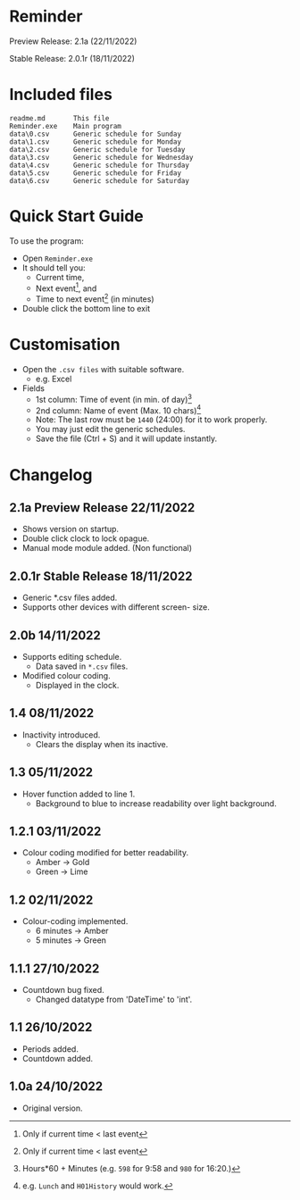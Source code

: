 Reminder
================================================

Preview Release: 2.1a (22/11/2022)

Stable Release: 2.0.1r (18/11/2022)




Included files
================================================
```
readme.md       This file
Reminder.exe    Main program
data\0.csv      Generic schedule for Sunday
data\1.csv      Generic schedule for Monday
data\2.csv      Generic schedule for Tuesday
data\3.csv      Generic schedule for Wednesday
data\4.csv      Generic schedule for Thursday
data\5.csv      Generic schedule for Friday
data\6.csv      Generic schedule for Saturday
```




Quick Start Guide
================================================

To use the program:
  - Open `Reminder.exe`
  - It should tell you:
    - Current time,
    - Next event[^1], and
    - Time to next event[^1] (in minutes)
  - Double click the bottom line to exit




Customisation
================================================

- Open the `.csv files` with suitable software.
  - e.g. Excel
- Fields
  - 1st column: Time of event (in min. of day)[^2]
  - 2nd column: Name of event (Max. 10 chars)[^3]
  - Note: The last row must be `1440` (24:00) for it to work properly.
  - You may just edit the generic schedules.
  - Save the file (Ctrl + S) and it will update
    instantly.




Changelog
================================================

2.1a            Preview Release       22/11/2022
------------------------------------------------
- Shows version on startup.
- Double click clock to lock opague.
- Manual mode module added. (Non functional)


2.0.1r          Stable Release        18/11/2022
------------------------------------------------
- Generic *.csv files added.
- Supports other devices with different screen-
  size.


2.0b                                  14/11/2022
------------------------------------------------
- Supports editing schedule.
  - Data saved in `*.csv` files. 
- Modified colour coding.
  - Displayed in the clock.


1.4                                   08/11/2022
------------------------------------------------
- Inactivity introduced.
  - Clears the display when its inactive.


1.3                                   05/11/2022
------------------------------------------------
- Hover function added to line 1.
  - Background to blue to increase readability
    over light background.


1.2.1                                 03/11/2022
------------------------------------------------
- Colour coding modified for better readability.
  - Amber -> Gold
  - Green -> Lime


1.2                                   02/11/2022
------------------------------------------------
- Colour-coding implemented.
  - 6 minutes -> Amber
  - 5 minutes -> Green


1.1.1                                 27/10/2022
------------------------------------------------
- Countdown bug fixed.
  - Changed datatype from 'DateTime' to 'int'.


1.1                                   26/10/2022
------------------------------------------------
- Periods added.
- Countdown added.


1.0a                                  24/10/2022
------------------------------------------------
- Original version.



[^1]: Only if current time < last event
[^2]: Hours*60 + Minutes (e.g. `598` for 9:58 and `980` for 16:20.)
[^3]: e.g. `Lunch` and `H01History` would work.
